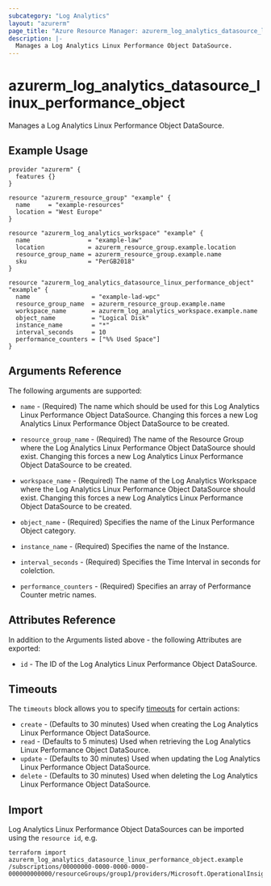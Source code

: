 ```yaml
---
subcategory: "Log Analytics"
layout: "azurerm"
page_title: "Azure Resource Manager: azurerm_log_analytics_datasource_linux_performance_object"
description: |-
  Manages a Log Analytics Linux Performance Object DataSource.
---
```


# azurerm_log_analytics_datasource_linux_performance_object

Manages a Log Analytics Linux Performance Object DataSource.

## Example Usage

```hcl
provider "azurerm" {
  features {}
}

resource "azurerm_resource_group" "example" {
  name     = "example-resources"
  location = "West Europe"
}

resource "azurerm_log_analytics_workspace" "example" {
  name                = "example-law"
  location            = azurerm_resource_group.example.location
  resource_group_name = azurerm_resource_group.example.name
  sku                 = "PerGB2018"
}

resource "azurerm_log_analytics_datasource_linux_performance_object" "example" {
  name                 = "example-lad-wpc"
  resource_group_name  = azurerm_resource_group.example.name
  workspace_name       = azurerm_log_analytics_workspace.example.name
  object_name          = "Logical Disk"
  instance_name        = "*"
  interval_seconds     = 10
  performance_counters = ["%% Used Space"]
}
```

## Arguments Reference

The following arguments are supported:

* `name` - (Required) The name which should be used for this Log Analytics Linux Performance Object DataSource. Changing this forces a new Log Analytics Linux Performance Object DataSource to be created.

* `resource_group_name` - (Required) The name of the Resource Group where the Log Analytics Linux Performance Object DataSource should exist. Changing this forces a new Log Analytics Linux Performance Object DataSource to be created.

* `workspace_name` - (Required) The name of the Log Analytics Workspace where the Log Analytics Linux Performance Object DataSource should exist. Changing this forces a new Log Analytics Linux Performance Object DataSource to be created.

* `object_name` - (Required) Specifies the name of the Linux Performance Object category. 

* `instance_name` - (Required) Specifies the name of the Instance.

* `interval_seconds` - (Required) Specifies the Time Interval in seconds for colelction.

* `performance_counters` - (Required) Specifies an array of Performance Counter metric names.

## Attributes Reference

In addition to the Arguments listed above - the following Attributes are exported: 

* `id` - The ID of the Log Analytics Linux Performance Object DataSource.

## Timeouts

The `timeouts` block allows you to specify [timeouts](https://www.terraform.io/docs/configuration/resources.html#timeouts) for certain actions:

* `create` - (Defaults to 30 minutes) Used when creating the Log Analytics Linux Performance Object DataSource.
* `read` - (Defaults to 5 minutes) Used when retrieving the Log Analytics Linux Performance Object DataSource.
* `update` - (Defaults to 30 minutes) Used when updating the Log Analytics Linux Performance Object DataSource.
* `delete` - (Defaults to 30 minutes) Used when deleting the Log Analytics Linux Performance Object DataSource.

## Import

Log Analytics Linux Performance Object DataSources can be imported using the `resource id`, e.g.

```shell
terraform import azurerm_log_analytics_datasource_linux_performance_object.example /subscriptions/00000000-0000-0000-0000-000000000000/resourceGroups/group1/providers/Microsoft.OperationalInsights/workspaces/workspace1/datasources/datasource1
```
